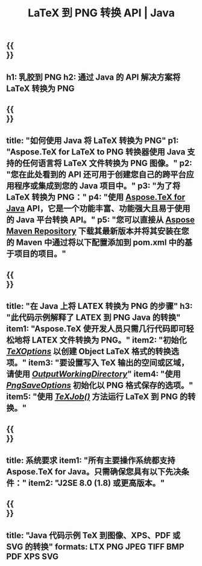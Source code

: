 ﻿---
translation: true
template: /_templates/_conversion-child-java.md
title: LaTeX 到 PNG 转换 API | Java
description: LaTeX 到 PNG 的转换功能。将此本地 Java 库集成到您的项目中，或使用跨平台应用程序将 LaTeX 转换为 PNG。
keywords: 乳胶到png api java，latex2png 集成
url: /java/conversion/latex-to-png/
family: tex
platformtag: java
feature: conversion
informat: LATEX
outformat: PNG
otherformats: BMP TIFF JPEG PDF
---

{{<section banner>}}
---
h1: 乳胶到 PNG
h2: 通过 Java 的 API 解决方案将 LaTeX 转换为 PNG
---

{{<section overview>}}
---
title: "如何使用 Java 将 LaTeX 转换为 PNG"
p1: "Aspose.TeX for LaTeX to PNG 转换器使用 Java 支持的任何语言将 LaTeX 文件转换为 PNG 图像。"
p2: "您在此处看到的 API 还可用于创建您自己的跨平台应用程序或集成到您的 Java 项目中。"
p3: "为了将 LaTeX 转换为 PNG："
p4: "使用 [Aspose.TeX for Java](https://products.aspose.com/tex/java) API，它是一个功能丰富、功能强大且易于使用的 Java 平台转换 API。"
p5: "您可以直接从 [Aspose Maven Repository](https://repository.aspose.com/tex/) 下载其最新版本并将其安装在您的 Maven 中通过将以下配置添加到 pom.xml 中的基于项目的项目。"
---

{{<section feature1>}}
---
title: "在 Java 上将 LATEX 转换为 PNG 的步骤"
h3: "此代码示例解释了 LATEX 到 PNG Java 的转换"
item1: "Aspose.TeX 使开发人员只需几行代码即可轻松地将 LATEX 文件转换为 PNG。"
item2: "初始化 [*TeXOptions*](https://reference.aspose.com/tex/java/com.aspose.tex/TeXOptions) 以创建 Object LaTeX 格式的转换选项。"
item3: "要设置写入 TeX 输出的空间或区域，请使用 [*OutputWorkingDirectory*](https://reference.aspose.com/tex/java/com.aspose.tex/TeXOptions#getOutputWorkingDirectory--)"
item4: "使用 [*PngSaveOptions*](https://reference.aspose.com/tex/java/com.aspose.tex.rendering/PngSaveOptions) 初始化以 PNG 格式保存的选项。"
item5: "使用 [*TeXJob()*](https://reference.aspose.com/tex/java/com.aspose.tex/TeXJob) 方法运行 LaTeX 到 PNG 的转换。"
---

{{<section feature2>}}
---
title: 系统要求
item1: "所有主要操作系统都支持 Aspose.TeX for Java。只需确保您具有以下先决条件："
item2: "J2SE 8.0 (1.8) 或更高版本。"
---

{{<section widget>}}
---
title: "Java 代码示例 TeX 到图像、XPS、PDF 或 SVG 的转换"
formats: LTX PNG JPEG TIFF BMP PDF XPS SVG
---